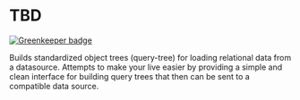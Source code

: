 # TBD

[![Greenkeeper badge](https://badges.greenkeeper.io/eventEmitter/builder.svg)](https://greenkeeper.io/)


Builds standardized object trees (query-tree) for loading relational data 
from a datasource. Attempts to make your live easier by providing a simple 
and clean interface for building query trees that then can be sent to a 
compatible data source.



